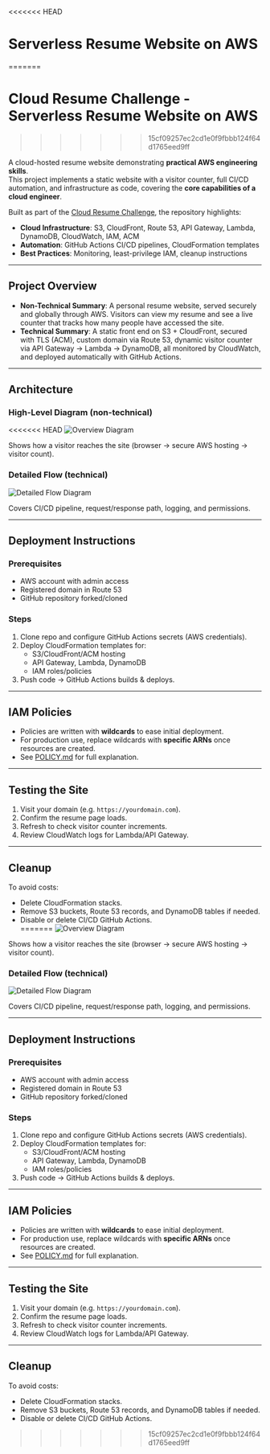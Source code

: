 <<<<<<< HEAD
# Serverless Resume Website on AWS  
=======
# Cloud Resume Challenge - Serverless Resume Website on AWS  
>>>>>>> 15cf09257ec2cd1e0f9fbbb124f64d1765eed9ff

A cloud-hosted resume website demonstrating **practical AWS engineering skills**.  
This project implements a static website with a visitor counter, full CI/CD automation, and infrastructure as code, covering the **core capabilities of a cloud engineer**.  

Built as part of the [Cloud Resume Challenge](https://cloudresumechallenge.dev/docs/the-challenge/aws), the repository highlights:  
- **Cloud Infrastructure**: S3, CloudFront, Route 53, API Gateway, Lambda, DynamoDB, CloudWatch, IAM, ACM  
- **Automation**: GitHub Actions CI/CD pipelines, CloudFormation templates  
- **Best Practices**: Monitoring, least-privilege IAM, cleanup instructions  

---

## Project Overview  

- **Non-Technical Summary**: A personal resume website, served securely and globally through AWS. Visitors can view my resume and see a live counter that tracks how many people have accessed the site.  
- **Technical Summary**: A static front end on S3 + CloudFront, secured with TLS (ACM), custom domain via Route 53, dynamic visitor counter via API Gateway → Lambda → DynamoDB, all monitored by CloudWatch, and deployed automatically with GitHub Actions.  

---

## Architecture  

### High-Level Diagram (non-technical)  
<<<<<<< HEAD
![Overview Diagram](site/architecture-overview.jpg)

Shows how a visitor reaches the site (browser → secure AWS hosting → visitor count).  

### Detailed Flow (technical)  
![Detailed Flow Diagram](site/architecture-detailed.jpg)

Covers CI/CD pipeline, request/response path, logging, and permissions.  

---

## Deployment Instructions  

### Prerequisites  
- AWS account with admin access  
- Registered domain in Route 53  
- GitHub repository forked/cloned  

### Steps  
1. Clone repo and configure GitHub Actions secrets (AWS credentials).  
2. Deploy CloudFormation templates for:  
   - S3/CloudFront/ACM hosting  
   - API Gateway, Lambda, DynamoDB  
   - IAM roles/policies  
3. Push code → GitHub Actions builds & deploys.  

---

## IAM Policies  

- Policies are written with **wildcards** to ease initial deployment.  
- For production use, replace wildcards with **specific ARNs** once resources are created.  
- See [POLICY.md](documentation/POLICY.md) for full explanation.  

---

## Testing the Site  

1. Visit your domain (e.g. `https://yourdomain.com`).  
2. Confirm the resume page loads.  
3. Refresh to check visitor counter increments.  
4. Review CloudWatch logs for Lambda/API Gateway.  

---

## Cleanup  

To avoid costs:  
- Delete CloudFormation stacks.  
- Remove S3 buckets, Route 53 records, and DynamoDB tables if needed.  
- Disable or delete CI/CD GitHub Actions.  
=======
![Overview Diagram](documentation/architecture-overview.jpg)

Shows how a visitor reaches the site (browser → secure AWS hosting → visitor count).  

### Detailed Flow (technical)  
![Detailed Flow Diagram](documentation/architecture-detailed.jpg)

Covers CI/CD pipeline, request/response path, logging, and permissions.  

---

## Deployment Instructions  

### Prerequisites  
- AWS account with admin access  
- Registered domain in Route 53  
- GitHub repository forked/cloned  

### Steps  
1. Clone repo and configure GitHub Actions secrets (AWS credentials).  
2. Deploy CloudFormation templates for:  
   - S3/CloudFront/ACM hosting  
   - API Gateway, Lambda, DynamoDB  
   - IAM roles/policies  
3. Push code → GitHub Actions builds & deploys.  

---

## IAM Policies  

- Policies are written with **wildcards** to ease initial deployment.  
- For production use, replace wildcards with **specific ARNs** once resources are created.  
- See [POLICY.md](documentation/POLICY.md) for full explanation.  

---

## Testing the Site  

1. Visit your domain (e.g. `https://yourdomain.com`).  
2. Confirm the resume page loads.  
3. Refresh to check visitor counter increments.  
4. Review CloudWatch logs for Lambda/API Gateway.  

---

## Cleanup  

To avoid costs:  
- Delete CloudFormation stacks.  
- Remove S3 buckets, Route 53 records, and DynamoDB tables if needed.  
- Disable or delete CI/CD GitHub Actions.  
>>>>>>> 15cf09257ec2cd1e0f9fbbb124f64d1765eed9ff

